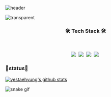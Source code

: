 
![header](https://capsule-render.vercel.app/api?type=soft&color=auto&height=120&section=header&text=Taehyung%20Noh&fontSize=60&animation=twinkling)

![transparent](https://capsule-render.vercel.app/api?type=transparent&fontColor=503ee5&text=Human%20Centered%20AI&height=120&fontSize=40&desc=AI%20for%20supporting%20Decision%20making&descAlignY=75&descAlign=60)


<h3 align="center">🛠 Tech Stack 🛠</h3>

<p align="center">
<!--   <img align="center" src="https://img.shields.io/github/followers/yestaehyung?style=for-the-badge&logo=appveyor"/></a> -->
  <br><br>
  <img src="https://img.shields.io/badge/Python-3766AB?style=flat-square&logo=Python&logoColor=black"/></a>&nbsp  
  <img src="https://img.shields.io/badge/Javascript-ffb13b?style=flat-square&logo=javascript&logoColor=black"/></a>&nbsp 
  <img src="https://img.shields.io/badge/Mysql-E6B91E?style=flat-square&logo=MySql&logoColor=black"/></a>&nbsp 
  <img src="https://img.shields.io/badge/Vue.js-4FC08D?style=flat-square&logo=Vue.js&logoColor=black"/></a>&nbsp 
</p>

<h3> 🚀status🚀</h3>

[![yestaehyung's github stats](https://github-readme-stats.vercel.app/api?username=yestaehyung)](https://github.com/yestaehyung)
<!-- ![](https://github-readme-stats.vercel.app/api/top-langs/?username=yestaehyung&layout=compact) -->

<!-- <p align="center">
    <img src="https://github-readme-stats.vercel.app/api?username=yestaehyung&show_icons=true&theme=radical&bg_color=FFFFFF&text_color=000000&icon_color=C71585" height=160>
    <img src="https://github-readme-stats.vercel.app/api/top-langs/?username=yestaehyung&layout=compact" height=160>
</p> -->

![snake gif](https://github.com/yestaehyung/yestaehyung/blob/output/github-contribution-grid-snake.svg)
<!--
**dalchong2/dalchong2** is a ✨ _special_ ✨ repository because its `README.md` (this file) appears on your GitHub profile.

Here are some ideas to get you started:

- 🔭 I’m currently working on ...
- 🌱 I’m currently learning ...
- 👯 I’m looking to collaborate on ...
- 🤔 I’m looking for help with ...
- 💬 Ask me about ...
- 📫 How to reach me: ...
- 😄 Pronouns: ...
- ⚡ Fun fact: ...
-->
